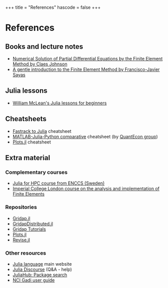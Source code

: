 +++
title = "References"
hascode = false
+++

# References

<!-- \toc -->

## Books and lecture notes

- [Numerical Solution of Partial Differential Equations by the Finite Element Method by Claes Johnson](https://www.amazon.com/Numerical-Solution-Differential-Equations-Mathematics/dp/048646900X)
- [A gentle introduction to the Finite Element Method by Francisco-Javier Sayas](https://team-pancho.github.io/documents/anIntro2FEM_2015.pdf)

## Julia lessons

- [William McLean's Julia lessons for beginners](https://web.maths.unsw.edu.au/~mclean/Julia_Lessons/index.html)

## Cheatsheets

- [Fastrack to Julia](https://juliadocs.github.io/Julia-Cheat-Sheet/) cheatsheet
- [MATLAB-Julia-Python comparative](https://cheatsheets.quantecon.org/) cheatsheet (by [QuantEcon group](https://quantecon.org/))
- [Plots.jl](https://github.com/sswatson/cheatsheets/blob/master/plotsjl-cheatsheet.pdf) cheatsheet


## Extra material 

### Complementary courses 

- [Julia for HPC course from ENCCS (Sweden)](https://enccs.github.io/julia-for-hpc/)
- [Imperial College London course on the analysis and implementation of Finite Elements](https://finite-element.github.io/)

### Repositories

- [Gridap.jl](https://github.com/gridap/Gridap.jl)
- [GridapDistributed.jl](https://github.com/gridap/GridapDistributed.jl)
- [Gridap Tutorials](https://github.com/gridap/Tutorials)
- [Plots.jl](https://github.com/JuliaPlots/Plots.jl)
- [Revise.jl](https://github.com/timholy/Revise.jl)

### Other resources

- [Julia language](https://julialang.org) main website
- [Julia Discourse](https://discourse.julialang.org/) (Q&A - help)
- [JuliaHub: Package search](https://juliahub.com/ui/Packages)
- [NCI Gadi user guide](https://opus.nci.org.au/display/Help/Gadi+User+Guide)
